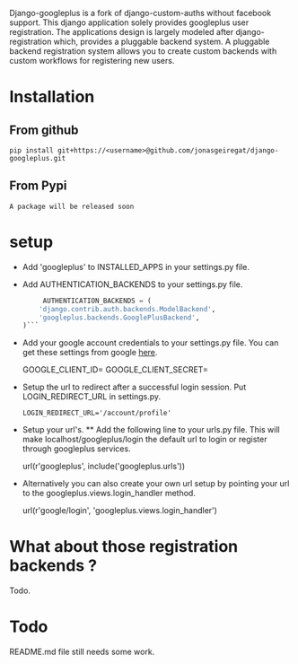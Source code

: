Django-googleplus is a fork of django-custom-auths without facebook support.
This django application solely provides googleplus user registration.
The applications design is largely modeled after django-registration which,
provides a pluggable backend system. A pluggable backend registration system allows
you to create custom backends with custom workflows for registering new users.


# Installation
From github
-----------
    pip install git+https://<username>@github.com/jonasgeiregat/django-googleplus.git
From Pypi
-----------
    A package will be released soon


# setup
* Add 'googleplus' to INSTALLED_APPS in your settings.py file.
* Add AUTHENTICATION_BACKENDS to your settings.py file.


    ```python
         AUTHENTICATION_BACKENDS = (
        'django.contrib.auth.backends.ModelBackend',
        'googleplus.backends.GooglePlusBackend',
    )```

* Add your google account credentials to your settings.py file.
You can get these settings from google [here](https://code.google.com/apis/console/).

    GOOGLE_CLIENT_ID=<cllient-id> 
    GOOGLE_CLIENT_SECRET=<client-secret>

* Setup the url to redirect after a successful login session.
Put LOGIN_REDIRECT_URL in settings.py.

    ```LOGIN_REDIRECT_URL='/account/profile'```


* Setup your url's. 
** Add the following line to your urls.py file.
This will make localhost/googleplus/login the default url to login or register through googleplus services.
    
    url(r'googleplus', include('googleplus.urls'))

* Alternatively you can also create your own url setup by pointing your url to the googleplus.views.login_handler method.

    url(r'google/login', 'googleplus.views.login_handler')

# What about those registration backends ?
Todo.


# Todo 
README.md file still needs some work.

